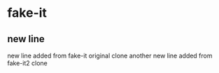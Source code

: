 # fake-it
## new line
new line added from fake-it original clone
another new line added from fake-it2 clone
